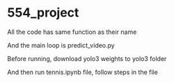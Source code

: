 # 554_project
All the code has same function as their name 

And the main loop is predict_video.py 

Before running, download yolo3 weights to yolo3 folder

And then run tennis.ipynb file, follow steps in the file


